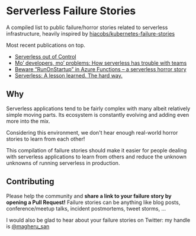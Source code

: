 # Serverless Failure Stories
A compiled list to public failure/horror stories related to serverless infrastructure, heavily inspired by [hjacobs/kubernetes-failure-stories](https://github.com/hjacobs/kubernetes-failure-stories/)

Most recent publications on top.

* [Serverless out of Control](https://koptional.com/2019/01/22/serverless-out-of-control/)
* [Mo’ developers, mo’ problems: How serverless has trouble with teams](https://jaxenter.com/how-serverless-trouble-teams-150705.html)
* [Beware “RunOnStartup” in Azure Functions – a serverless horror story](http://blog.tdwright.co.uk/2018/09/06/beware-runonstartup-in-azure-functions-a-serverless-horror-story/)
* [Serverless: A lesson learned. The hard way.](https://sourcebox.be/blog/2017/08/07/serverless-a-lesson-learned-the-hard-way/)

## Why

Serverless applications tend to be fairly complex with many albeit relatively simple moving parts.
Its ecosystem is constantly evolving and adding even more into the mix.

Considering this environment, we don't hear enough real-world horror stories to learn from each other!

This compilation of failure stories should make it easier for people dealing with serverless applications to
learn from others and reduce the unknown unknowns of running serverless in production.


## Contributing

Please help the community and **share a link to your failure story by opening a Pull Request!**
Failure stories can be anything like blog posts, conference/meetup talks, incident postmortems, tweet storms, ...

I would also be glad to hear about your failure stories on Twitter: my handle is [@magheru_san](https://twitter.com/magheru_san)
